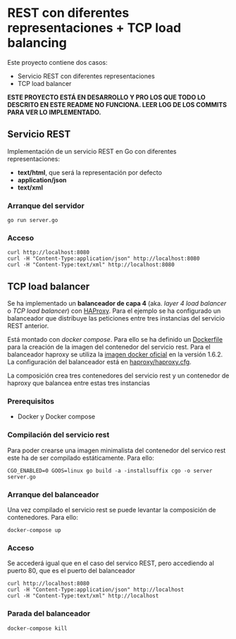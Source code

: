 REST con diferentes representaciones + TCP load balancing
=========================================================

Este proyecto contiene dos casos:

  - Servicio REST con diferentes representaciones
  - TCP load balancer

**ESTE PROYECTO ESTÁ EN DESARROLLO Y PRO LOS QUE TODO LO DESCRITO EN ESTE README NO FUNCIONA. LEER LOG DE LOS COMMITS PARA VER LO IMPLEMENTADO.**


## Servicio REST

Implementación de un servicio REST en Go con diferentes representaciones:

  - **text/html**, que será la representación por defecto
  - **application/json**
  - **text/xml**


### Arranque del servidor

    go run server.go

### Acceso

    curl http://localhost:8080
    curl -H "Content-Type:application/json" http://localhost:8080
    curl -H "Content-Type:text/xml" http://localhost:8080


## TCP load balancer

Se ha implementado un **balanceador de capa 4** (aka. *layer 4 load balancer* o *TCP load balancer*) con [HAProxy](http://www.haproxy.org/). Para el ejemplo se ha configurado un balanceador que distribuye las peticiones entre tres instancias del servicio REST anterior.

Está montado con *docker compose*. Para ello se ha definido un [Dockerfile](./Dockerfile) para la creación de la imagen del contenedor del servicio rest. Para el balanceador haproxy se utiliza la [imagen docker oficial](https://hub.docker.com/_/haproxy/) en la versión 1.6.2. La configuración del balanceador está en [haproxy/haproxy.cfg](haproxy/haproxy.cfg).

La composición crea tres contenedores del servicio rest y un contenedor de haproxy que balancea entre estas tres instancias


### Prerequisitos

  - Docker y Docker compose


### Compilación del servicio rest

Para poder crearse una imagen minimalista del contenedor del servico rest este ha de ser compilado estáticamente. Para ello:

    CGO_ENABLED=0 GOOS=linux go build -a -installsuffix cgo -o server server.go


### Arranque del balanceador

Una vez compilado el servicio rest se puede levantar la composición de contenedores. Para ello:

    docker-compose up


### Acceso

Se accederá igual que en el caso del servico REST, pero accediendo al puerto 80, que es el puerto del balanceador

    curl http://localhost:8080
    curl -H "Content-Type:application/json" http://localhost
    curl -H "Content-Type:text/xml" http://localhost


### Parada del balanceador

    docker-compose kill

